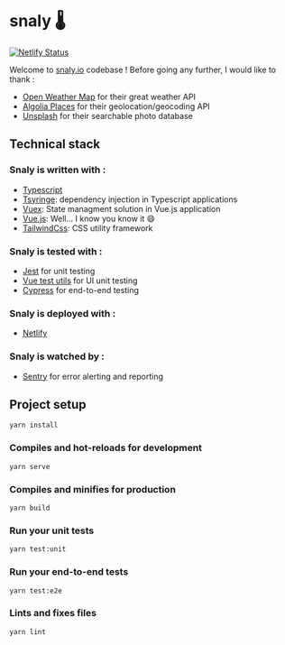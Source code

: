 # snaly 🌡️

[![Netlify Status](https://api.netlify.com/api/v1/badges/40cdaa8b-fc18-4963-9e8a-1deb56c390f2/deploy-status)](https://app.netlify.com/sites/snaly/deploys)

Welcome to [snaly.io](https://snaly.netlify.com/) codebase !
Before going any further, I would like to thank :

-   [Open Weather Map](https://openweathermap.org/) for their great weather API
-   [Algolia Places](https://community.algolia.com/places/) for their geolocation/geocoding API
-   [Unsplash](https://unsplash.com) for their searchable photo database

## Technical stack

### Snaly is written with :

-   [Typescript](https://www.typescriptlang.org/)
-   [Tsyringe](https://github.com/microsoft/tsyringe): dependency injection in Typescript applications
-   [Vuex](https://vuex.vuejs.org/): State managment solution in Vue.js application
-   [Vue.js](https://vuejs.org/): Well... I know you know it 😄
-   [TailwindCss](https://tailwindcss.com/): CSS utility framework

### Snaly is tested with :

-   [Jest](https://jestjs.io/) for unit testing
-   [Vue test utils](https://vue-test-utils.vuejs.org/) for UI unit testing
-   [Cypress](https://www.cypress.io/) for end-to-end testing

### Snaly is deployed with :

-   [Netlify](https://www.netlify.com/)

### Snaly is watched by :

- [Sentry](https://sentry.io/) for error alerting and reporting

## Project setup

```
yarn install
```

### Compiles and hot-reloads for development

```
yarn serve
```

### Compiles and minifies for production

```
yarn build
```

### Run your unit tests

```
yarn test:unit
```

### Run your end-to-end tests

```
yarn test:e2e
```

### Lints and fixes files

```
yarn lint
```
